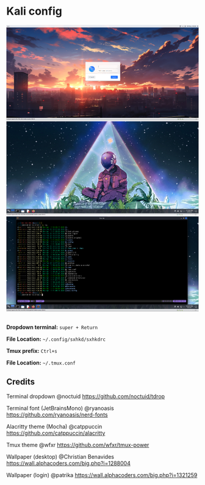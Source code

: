 # Kali config
![alt text](https://github.com/Devyat-XIII/kali-config/blob/main/result_images/login.png?raw=true)
![alt text](https://github.com/Devyat-XIII/kali-config/blob/main/result_images/desktop.png?raw=true)
![alt text](https://github.com/Devyat-XIII/kali-config/blob/main/result_images/term_tmuxv2.png?raw=true)
## 
**Dropdown terminal:** ```super + Return```

**File Location:** ```~/.config/sxhkd/sxhkdrc```

**Tmux prefix:** ```Ctrl+s```

**File Location:** ```~/.tmux.conf```

## Credits
Terminal dropdown @noctuid
https://github.com/noctuid/tdrop

Terminal font (JetBrainsMono) @ryanoasis 
https://github.com/ryanoasis/nerd-fonts

Alacritty theme (Mocha) @catppuccin
https://github.com/catppuccin/alacritty

Tmux theme @wfxr
https://github.com/wfxr/tmux-power

Wallpaper (desktop)
@Christian Benavides https://wall.alphacoders.com/big.php?i=1288004 

Wallpaper (login)
@patrika https://wall.alphacoders.com/big.php?i=1321259
